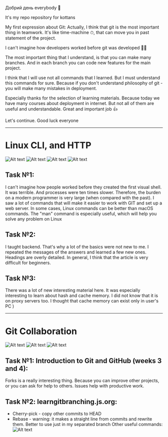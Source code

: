 Добрий день everybody 👋

It's my repo repository for kottans

My first expression about Git:
Actually, I think that git is the most important thing in teamwork. It's like time-machine ⏱, that can move you in past statement of the project.

I can't imagine how developers worked before git was developed 😵‍💫

The most important thing that I understand, is that you can make many branches. And in each branch you can code new features for the main project.

I think that I will use not all commands that I learned. But I must understand this commands for sure.
Because if you don't understand philosophy of git - you will make many mistakes in deployment.

Especially thanks for the selection of learning materials.
Because today we have many courses about deployment in internet. But not all of them are useful and understandable.
Great and important job 👍

Let's continue. Good luck everyone

---

# Linux CLI, and HTTP

![Alt text](/task_linux_cli/1_module.png?raw=true "1_module")
![Alt text](/task_linux_cli/2_module.png?raw=true "2_module")
![Alt text](/task_linux_cli/3_module.png?raw=true "3_module")
![Alt text](/task_linux_cli/4_module.png?raw=true "4_module")

## Task №1:
I can't imagine how people worked before they created the first visual shell. It was terrible. And processes were ten times slower. Therefore, the burden on a modern programmer is very large (when compared with the past).
I saw a lot of commands that will make it easier to work with GIT and set up a web server. In some cases, Linux commands can be better than macOS commands. The "man" command is especially useful, which will help you solve any problem on Linux

## Task №2:
I taught backend. That's why a lot of the basics were not new to me. I repeated the messages of the answers and learned a few new ones. Headings are overly detailed. In general, I think that the article is very difficult for beginners.

## Task №3:
There was a lot of new interesting material here. It was especially interesting to learn about hash and cache memory. I did not know that it is on proxy servers too. I thought that cache memory can exist only in user's PC )

---

# Git Collaboration
![Alt text](/task_git_collaboration/Introduction_to_Git_and_GitHub.png?raw=true "Introduction to Git and GitHub")
![Alt text](/task_git_collaboration/learngitbranching.js_part_1.png?raw=true "learngitbranching.js part 1")
![Alt text](/task_git_collaboration/learngitbranching.js_part_2.png?raw=true "learngitbranching.js part 2")

## Task №1: Introduction to Git and GitHub (weeks 3 and 4):
Forks is a really interesting thing. Because you can improve other projects, or you can ask for help to others.
Issues help with productive work.

## Task №2: learngitbranching.js.org:
- Cherry-pick - copy other commits to HEAD
- Rebase - warning: it makes a straight line  from commits and rewrite them. Better to use just in my separated branch
Other useful commands:
![Alt text](/pictures_for_notes/How_to_use_GIT.png?raw=true "How to use GIT")
